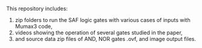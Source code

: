 This repository includes:
1) zip folders to run the SAF logic gates with various cases of inputs with Mumax3 code,
2) videos showing the operation of several gates studied in the paper,
3) and source data zip files of AND, NOR gates .ovf, and image output files.
